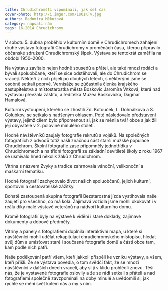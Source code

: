 ```yaml
---
title: Chrudichromští vzpomínali, jak šel čas
cover-photo: http://i.imgur.com/1sOIKTv.jpg
authors: Radomíra Měkutová
category: napsali nám
tags: 16-2014 Chrudichromy
---
```

V sobotu 5. dubna proběhlo v kulturním domě v Chrudichromech zahájení druhé výstavy fotografií Chrudichromy v proměnách času, kterou připravilo občanské sdružení Chrudichromský šípek. Výstava se tentokrát zaměřila na období 1950–2000. 

Na výstavu zavítalo nejen hodně sousedů a přátel, ale také mnozí rodáci a bývalí spoluobčané, kteří se sice odstěhovali, ale do Chrudichrom se vracejí. Někteří z nich přijeli po dlouhých letech, s některými jsme se osobně setkali poprvé. Vernisáže se zúčastnila členka krajského zastupitelstva a místostarostka města Boskovic Jaromíra Vítková, která nad výstavou převzala záštitu, a ředitelka Muzea Boskovicka, Dagmar Hamalová.

Kulturní vystoupení, kterého se zhostili Zd. Kotouček, L. Dohnálková a S. Golubkov, se setkalo s nadšeným ohlasem. Poté následovalo představení výstavy, jejímž cílem bylo připomenout si, jak se měnila tvář obce a jak žili její obyvatelé v 2. polovině minulého století.

Hodně návštěvníků zaujaly fotografie rekrutů a vojáků. Na společných fotografiích z odvodů totiž našli značnou část starší mužské populace Chrudichrom. Školní fotografie zase připomněly jednotřídku v Chrudichromech a na třídní fotografii ze základní devítileté školy z roku 1967 se usmívalo hned několik žáků z Chrudichrom.

Vitrína s názvem Zvyky a tradice zahrnovala vánoční, velikonoční a maškarní tématiku.

Hodně fotografií zachycovalo život našich spoluobčanů, jejich kulturní, sportovní a cestovatelské zážitky.

Bohatě zastoupená skupina fotografií Bezstarostná jízda vystihovala naše zaujetí pro všechno, co má kola. Zajímavá vozidla jsme mohli okukovat i v reálu díky malé výstavě veteránů na nádvoří kulturního domu. 

Kromě fotografií byly na výstavě k vidění i staré doklady, zajímavé dokumenty a dobové předměty.

Vitríny a panely s fotografiemi doplnila interaktivní mapa, u které si návštěvníci mohli udělat rekapitulaci chrudichromského místopisu, hledat svůj dům a umisťovat staré i současné fotografie domů a částí obce tam, kam podle nich patří. 

Naše poděkování patří všem, kteří jakkoli přispěli ke vzniku výstavy, a všem, kteří přišli. Že se výstava povedla, o tom svědčí fakt, že se mnozí návštěvníci v dalších dnech vraceli, aby si ji v klidu prohlédli znovu. Těší nás, že je vystavené fotografie oslovily a že se rádi setkali s přáteli a nad fotografiemi společně zavzpomínali na doby minulé a uvědomili si, jak rychle se mění svět kolem nás a my s ním.

